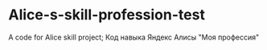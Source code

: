 # Alice-s-skill-profession-test
A code for Alice skill project;
Код навыка Яндекс Алисы "Моя профессия"
